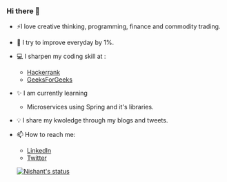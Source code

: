 ### Hi there 👋

- :zap:I love creative thinking, programming, finance and commodity trading.
- 🌱 I try to improve everyday by 1%.
- :computer: I sharpen my coding skill at : 
  - [Hackerrank](https://www.hackerrank.com/nishant_m2) 
  -	[GeeksForGeeks](https://auth.geeksforgeeks.org/user/kadinish/profile)
- :sparkles: I am currently learning 
    - Microservices using Spring and it's libraries.
- :bulb: I share my kwoledge through my blogs and tweets.
- 📫 How to reach me: 
  - [LinkedIn](https://www.linkedin.com/in/nishant-kadivar-312758107/)
  - [Twitter](https://twitter.com/kadivar_nishant) 
  
  
  [![Nishant's status](https://github-readme-stats.vercel.app/api?username=Nishant1997&count_private=true&show_icons=true&theme=radical&hide_rank=false)](https://github.com/anuraghazra/github-readme-stats)
